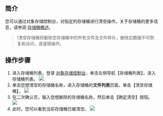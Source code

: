 ## 简介

您可以通过对象存储控制台，对指定的存储桶进行清空操作。关于存储桶的更多信息，请参阅 [存储桶概述](https://cloud.tencent.com/document/product/436/13312)。

> !清空存储桶将删除您存储桶中的所有文件及文件碎片，删除后数据不可恢复和访问，请谨慎操作。

## 操作步骤

1. 进入存储桶列表，登录 [对象存储控制台](https://console.cloud.tencent.com/cos5)，单击左侧导航【存储桶列表】，进入存储桶列表。
![](https://main.qcloudimg.com/raw/75ad083eb5a747d4094e47925ec85905.png)
2. 单击您想清空的存储桶名称，进入存储桶的**文件列表**页面，单击【清空存储桶】。
![](https://main.qcloudimg.com/raw/bc43fabf08a7c690e6fa71f7475ec777.png)
3. 在二次确认页，输入您想删除的存储桶名称，然后单击【确定清空】按钮。
![](https://main.qcloudimg.com/raw/5c51cc24982a8fee146d6d8bbf90a7f1.png)
4. 此时，您可以看到当前存储桶已被清空。
![](https://main.qcloudimg.com/raw/d9e512f6a2001633534d635de5a07607.png)

